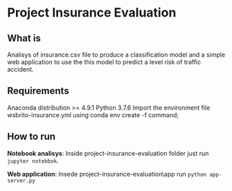 # Project Insurance Evaluation

## What is
Analisys of insurance.csv file to produce a classification model and a simple web application to use the this model to predict a level risk of traffic accident. 

## Requirements
Anaconda distribution >= 4.9.1
Python 3.7.6
Import the environment file wsbrito-insurance.yml using conda env create -f command;

## How to run

**Notebook analisys**: Inside project-insurance-evaluation folder just run ```jupyter notebbok```.

**Web application**: Insede project-insurance-evaluation\app run ```python app-server.py``` 
